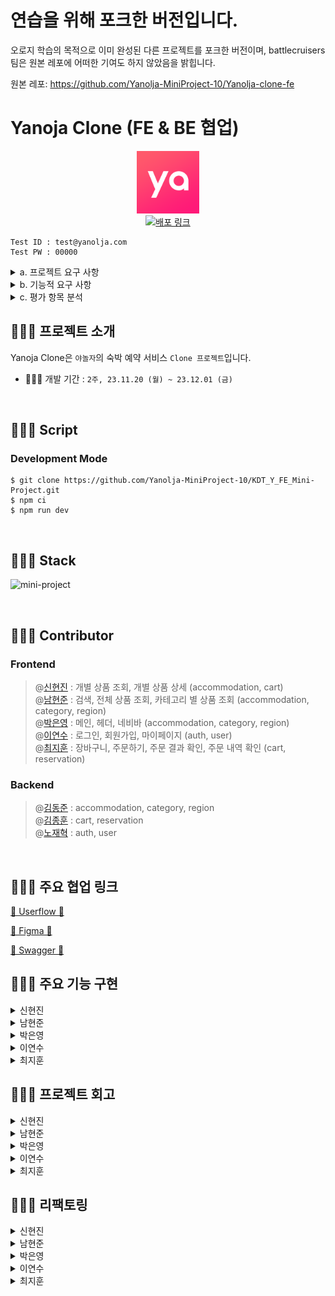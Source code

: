 # 연습을 위해 포크한 버전입니다.
 
오로지 학습의 목적으로 이미 완성된 다른 프로젝트를 포크한 버전이며, battlecruisers 팀은 원본 레포에 어떠한 기여도 하지 않았음을 밝힙니다.

원본 레포: https://github.com/Yanolja-MiniProject-10/Yanolja-clone-fe

# Yanoja Clone (FE & BE 협업)

<p align="center">
  <img src="public/favicon.ico"  width="100" height="100"/><br/>
  <a href="https://yanolja.vercel.app/">
    <img src="https://img.shields.io/badge/배포 링크-212125?style=for-the-badge&logoColor=white" alt="배포 링크"/>
  </a>
</p>

```
Test ID : test@yanolja.com
Test PW : 00000
```

<details>
<summary>a. 프로젝트 요구 사항</summary>

  [회원 회원가입 기능]

  - [ ] 회원은 회원가입을 할 수 있습니다.  
  - [ ] 기본 정보는 ID 역할로 이메일 주소와, 비밀번호, 이름 입니다.

  [회원 로그인 기능]

  - [ ]  이메일과 비밀번호로 로그인할 수 있습니다.
  - [ ]  회원 정보를 저장해둔 데이터베이스를 검색하여 해당 사용자가 유효한 사용자 인지 판단합니다.
  - [ ]  상품 조회(전체, 개별), 회원 가입은 로그인 없이 사용 가능합니다. 이 외 기능은 로그인이 필요합니다.

  [전체 상품 목록 조회]

  - [ ]  데이터베이스에서 전체 상품 목록을 가져옵니다.
  - [ ]  이미지, 상품명, 상품가격을 기본으로 출력합니다.
  - [ ]  재고에 따라 품절일 경우, 출력 여부에 대해선 팀별로 결정합니다.
  - [ ]  (옵션) 카테고리를 분류하여, 상품을 출력할 수도 있습니다.
  - [ ]  한 페이지에 출력되는 상품 개수는 팀별로 정하여, 페이징을 수행합니다.

  [개별 상품 조회]

  - [ ]  전체 상품 목록에서 특정 상품 이미지를 클릭하면, 해당 상품에 대한 상세 정보를 상품에 저장해 둔 데이터베이스에서 가져옵니다.
  - [ ]  이미지, 상품명, 상품가격, 상품 상세 소개 (1줄 이상)을 기본으로 출력합니다.
  - [ ]  재고에 따라 품절일 경우, 화면 구성은 팀별로 결정합니다.

  [상품 옵션 선택]

  - [ ]  상품 상세 소개 페이지에서 상품 옵션을 선택할 수 있습니다.
  - [ ]  날짜, 숙박 인원은 기본으로 포함됩니다.
  - [ ]  이 외 룸 형태 등 필요한 요소는 팀별로 기획합니다.

  [장바구니 담기]

  - [ ]  상품 옵션을 선택한 후, 장바구니 담기 버튼을 클릭하면 선택한 상품이 장바구니에 담깁니다.

  [장바구니 보기]

  - [ ]  장바구니에 담긴 상품 데이터 (이미지, 상품명, 옵션 등)에 따른 상품별 구매 금액, 전체 주문 합계 금액 등을 화면에 출력합니다.
  - [ ]  체크 박스를 통해 결제할 상품을 선택/제외할 수도 있습니다.
  - [ ]  주문하기 버튼을 통해 주문/결제 화면으로 이동합니다.

  [주문하기]

  - [ ]  장바구니에서 주문하기 버튼 또는 개별 상품 조회 페이지에서 주문하기 버튼을 누르면 전환되는 페이지입니다.
  - [ ]  만 14세 이상 이용 동의를 체크 박스로 입력 받으면, 화면 최하단에 결제하기 버튼이 활성화됩니다.

  [결제하기]

  - [ ]  주문 페이지에서 결제하기 버튼을 클릭하면, 실제 결제 로직 및 절차 없이 상품을 바로
  주문한 것으로 처리합니다.
  - [ ]  주문을 저장하는 데이터베이스에 주문 정보를 저장합니다.

  [주문 결과 확인]

  - [ ]  결제를 성공적으로 처리하면, 주문한 상품(들)에 대한 주문 결과를 출력해줍니다.

  [(옵션) 주문 내역 확인]

  - [ ]  별도 주문 내역 페이지에 여태 주문한 모든 이력을 출력해줍니다.

</details>

<details>
<summary>b. 기능적 요구 사항</summary>

  [공통]

  - [ ]  모든 단계에서 협업을 기반으로 프로젝트를 진행합니다.
  - [ ]  각 기능을 구현하기 위해 HTTP Request Body / Response Body 에 전달할 데이터는 프론트엔드와 백엔드의 협업을 통해 결정합니다.
  - [ ]  모든 단계에서 **테스트를 수행**합니다.

  [프론트엔드]

  - [ ]  사용자 인터페이스 예시를 참고하여, 화면을 구성합니다.
  - [ ]  API 명세에 따라 백엔드에 전달된 JSON 데이터를 필요에 따라 정돈하여 화면에 출력합니다.
  - [ ]  프론트엔드 단에서 **유효성 검사**를 수행해야하는 지점을 고려합니다.
  - [ ]  React.js 또는 Next.js를 기반으로 구현하며, 컴포넌트 단위로 구조를 설계합니다.
  - [ ]  (옵션) 페이징 처리 시, **무한 스크롤**을 고려합니다.

</details>

<details>
<summary>c. 평가 항목 분석</summary>

  [프로젝트 관리]

  - [ ]  일정을 설정하고 업무를 효과적으로 분배하고 관리했는가?
  - [ ]  일정 계획 및 관리, 업무 분배, 이슈 관리 등 프로젝트 관리에 충실히 노력했는가?

  [설계]

  - [ ]  사용자 경험(UX)을 고려한 사용자 친화적인 인터페이스(UI)로 사용에 어색함 또는 불편함이 없는가?
  - [ ]  API 문서에 모든 기능을 포함하고, Request/Response 에 대해 명확히 설명하였는가?
  - [ ]  데이터베이스 테이블 간 연관관계를 적절히 설정하였는가?

  [기능]

  - [ ]  Spring Security 의 인증/인가를 활용하여 회원가입/로그인 기능을 구현하였는가?
  - [ ]  프론트엔드에서 필요한 유효성 검사가 1 개 이상 고려되었는가?
  - [ ]  이메일, 비밀번호, 이름을 포함한 정보로 회원 가입 기능이 구현되었는가?
  - [ ]  이메일과 비밀번호로 로그인 기능이 구현되었는가?
  - [ ]  숙박 상품 전체 조회 기능이 정상적으로 구현되었는가?
  - [ ]  숙박 상품 개별 조회 기능이 정상적으로 구현되었는가?
  - [ ]  장바구니(담기, 보기) 기능이 정상적으로 구동되는가?
  - [ ]  주문하기 기능이 정상적으로 구동되는가?
  - [ ]  결제하기 기능이 정상적으로 구동되는가?
  - [ ]  결제하기가 성공할 경우, 주문 결과를 확인할 수 있는가?

  [프로젝트 완성도]

  - [ ]  Open API 의 데이터를 검증하고 적절하게 활용하였는가?
  - [ ]  화면 컴포넌트 단위는 적절한가?
  - [ ]  코드 품질과 안정성을 고려하여 테스트 케이스를 작성하고 테스트를 수행했는가?

  [협업 및 커뮤니케이션]

  - [ ]  협업 도구와 팀원들 간의 원활한 커뮤니케이션을 얼마나 잘 이끌어 나갔는가?
  - [ ]  팀원들과의 원활한 커뮤니케이션과 정보 공유를 수행했는가?

</details>

## 🧑🏻‍💻 프로젝트 소개

Yanoja Clone은 `야놀자`의 숙박 예약 서비스 `Clone 프로젝트`입니다.

- 🧑🏻‍💻 개발 기간 : `2주, 23.11.20 (월) ~ 23.12.01 (금)`

<br/>

## 🧑🏻‍💻 Script

### Development Mode

```
$ git clone https://github.com/Yanolja-MiniProject-10/KDT_Y_FE_Mini-Project.git
$ npm ci
$ npm run dev
```

<br/>

## 🧑🏻‍💻 Stack

![mini-project](https://github.com/cs-yum/cs-yum-blog/assets/101972330/ea06a2f1-e5c6-4d9f-8b8a-7b4431eb5837)

<br/>

## 🧑🏻‍💻 Contributor
### Frontend
> @[신현진](https://github.com/xxxjinn) : 개별 상품 조회, 개별 상품 상세 (accommodation, cart)  
> @[남현준](https://github.com/applevalley) : 검색, 전체 상품 조회, 카테고리 별 상품 조회 (accommodation, category, region)  
> @[박은영](https://github.com/SKY-PEY) : 메인, 헤더, 네비바 (accommodation, category, region)  
> @[이연수](https://github.com/suehub) : 로그인, 회원가입, 마이페이지 (auth, user)  
> @[최지훈](https://github.com/JitHoon) : 장바구니, 주문하기, 주문 결과 확인, 주문 내역 확인 (cart, reservation)

### Backend
> @[김동준](https://github.com/Kim-Dong-Jun99) : accommodation, category, region  
> @[김종훈](https://github.com/whdgns5059) : cart, reservation  
> @[노재혁](https://github.com/NoJaeHyuk) : auth, user

<br/>

## 🧑🏻‍💻 주요 협업 링크

[🥇 Userflow 🥇](https://www.figma.com/file/nXHa5NqJdIhkRjZIQ3a2kq/mini-project?type=whiteboard&node-id=0%3A1&t=5zXImadm92h4kzvE-1)

[🥇 Figma 🥇](https://www.figma.com/file/xzhsFAOTqHb6HgtcopNyq8/miniProject?type=design&node-id=0%3A1&mode=design&t=3IQv0goIdhTfOUTv-1)

[🥇 Swagger 🥇](https://ybe-mini.site/swagger-ui/index.html)

## 🧑🏻‍💻 주요 기능 구현
<details>
<summary>신현진</summary>

- **숙소 상세 페이지**
    - 숙소 정보 (이름, 주소, 소개)를 보여줍니다.
    - 해당 숙소에 존재하는 객실의 목록과, 정보(객실 이름, 체크인/아웃 시간, 숙박 기간, 가격, 남은 객실의 수, 인원)를 보여줍니다.
    
    - 장바구니 버튼을 누르면 해당 객실이 장바구니에 담긴 뒤 toast가 나오고, 해당 toast를 통해 장바구니로 이동이 가능합니다.
    - 예약하기 버튼을 누르면 해당 객실에 대한 단일 상품 예약 페이지로 이동합니다.
    - 상세보기 버튼을 누르면 해당 객실의 상세 페이지로 이동합니다.
    
    - 사용자가 선택한 날짜, 인원에 따라 예약 마감/인원 초과에 관한 text를 띄워주고, 이에 따라 장바구니와 예약하기 버튼(text⇒예약 불가로 변경)이 비활성화됩니다.
    
- **객실 상세 페이지**
    - 객실 정보 (이름, 체크인/아웃 시간, 가격, 숙박 기간, 소개, 남은 객실 개수, 인원)를 보여줍니다.
    
    - 하단 바
        - 사용자가 선택한 날짜, 인원, 가격, 숙박 기간 정보를 보여줍니다.
        - 장바구니 버튼을 누르면 해당 객실이 장바구니에 담긴 뒤 toast가 나오고, toast를 통해 장바구니로 이동이 가능합니다.
        - 예약하기 버튼을 누르면 해당 객실에 대한 단일 상품 예약 페이지로 이동합니다.
    
- **404 페이지**
    - 사용자가 잘못된 url을 입력했을 때 이동하는 페이지입니다.
    - 버튼을 통해 메인으로 이동이 가능합니다.

</details>

<details>
<summary>남현준</summary>

- **공통 컴포넌트**
    - 숙박 날짜, 인원, 지역을 선택할 수 있는 nav 구현
        - 각각의 정보를 recoil로 관리해 날짜와 인원 정보를 필요로 하는 다른 페이지에서 가져와 사용할 수 있게 구현
        - react-datepicker 라이브러리 커스텀을 통한 숙박 기간 설정 구현
            - 현재 날짜로부터 최대 6개월, 연속 14일만 선택 가능하게 디자인

- **전체 상품 조회 페이지**
    - 전체 상품 목록 조회
    - 반응형 디자인 적용

- **검색 페이지**
    - state로 관리하는 inputValue가 변경될 때마다 API를 호출하지 않게 디바운싱 적용
    - 반응형 디자인 적용

- **카테고리별 상품 조회 페이지**
    - 반응형 디자인 적용

</details>

<details>
<summary>박은영</summary>

- **디자인**
    - 로딩 시에 스켈레톤을 먼저 보여주며, 반응형을 구현했다.

- **이벤트 캐러셀**
    - openAPI

- **카테고리**

- **모든 숙소 둘러보기**
    - 전체 숙소 조회 API

- **최근 본 상품의 연관 상품** 
    - 고객이 클릭해서 본 숙소에서 정보를 recoil에 저장하고 불러와 메인에 보여준다.
    - 로그인을 하지 않거나, 클릭한 상품이 없을 경우 보여주지 않는다.

- **지역 별 상품 추천** 
    - 모든지역API, 지역별숙소조회API
    - 지역에 따른 숙소를 분류해서 보여준다.

- **예약 숙소 랭킹** 
    - 랭킹 숙소 API
    - 예약 빈도에 따른 숙소를 불러온다

- **헤더** 
    - 페이지별로 헤더의 제목과 아이콘 등의 배열을 바꾼다

- **푸터**

- **내비바** 
    - 메인에서 보여주며, 예약내역 확인페이지, 마이페이지로 이동한다. 가운데의 야놀자 마크와 투탑버튼으로 화면 상단으로 이동한다.

</details>

<details>
<summary>이연수</summary>

- **회원가입**
    - 이름, 이메일, 비밀번호 유효성을 검사하고, 이메일 중복을 확인한 후 버튼이 활성화됐을 때 유저 정보를 생성합니다.
    
- **로그인**
    - 가입되어 있는 유저의 이메일과 비밀번호 계정으로 로그인을 합니다.
    - 이메일 또는 비밀번호가 존재하지 않을 경우 ‘이메일 또는 비밀번호가 일치하지 않습니다.’ 라는 메시지가 렌더링됩니다.

- **토큰 재발급**
    - API 호출 시 토큰이 만료됐을 때, 토큰을 재발급 받고 기존에 호출하려고 했던 API를 재호출합니다.
    
- **사용자 정보 수정**
    - 로그인한 유저의 이름을 변경합니다. 변경에 성공했을 경우 변경된 이름으로 바로 변경됩니다.

</details>

<details>
<summary>최지훈</summary>

- **장바구니 페이지**
    - 로그인한 유저만 접근이 가능합니다.
    - 장바구니에 담긴 상품이 없을 때와 있을 때 보여지는 UI를 분리하였습니다.
    - 장바구니에 상품이 담겨 있을 때, 전체 선택 기능, 선택 숙소 삭제, 개별 숙소 삭제 기능, 결제하기 버튼 기능을 활성화 합니다.
    - 사용자가 선택한 장바구니 상품에 따라서 총 상품 금액을 다르게 받아와 실시간으로 보여줍니다.
    - 사용자가 장바구니 숙소를 삭제하면 서버에 DELETE 요청을 하고 업데이트 된 서버 상태를 바로 화면에 보여줍니다.
    
- **주문하기 페이지**
    - 로그인한 유저만 접근이 가능합니다.
    - 예약 전 주의 사항을 사용자에게 보여줍니다.
    - 장바구니에서 선택한 상품 정보만 받아와 예약 대기 상품을 보여줍니다.
    - 사용자가 방문 수단을 필수로 선택하도록 합니다.
    - 사용자 정보를 GET 하여 예약자 정보를 보여줍니다.
    - 결제 전 확인 사항을 필수로 선택하도록 합니다.
    - 모든 체크 박스를 선택했을 때 결제하기 버튼이 활성화 됩니다.
    
- **주문 결과 확인 페이지**
    - 로그인한 유저만 접근이 가능합니다.
    - 주문 완료 메시지를 보여줍니다.
    - 사용자가 결제한 숙소 정보를 보여줍니다.

- **주문 내역 확인**
    - 로그인한 유저만 접근이 가능합니다.
    - 지금까지 예약한 전체 내역을 보여줍니다.
    - 결제 단위로 숙소를 묶어서 보여줍니다.
    - 예약 취소 버튼을 누르게 되면 예약 재확인 모달이 뜨며, 예약 취소를 하면 서버에 상태를 업데이트하고 해당 상태를 바로 사용자에게 실시간으로 보여줍니다.

</details>

## 🧑🏻‍💻 프로젝트 회고
<details>
<summary>신현진</summary>

- 백엔드 분들과 제대로 협업 하는 것은 이번 프로젝트가 처음이었습니다. 이전부터 소통의 중요성에 대한 말을 많이 들었어서 혹시 안좋은 상황이 생길까 걱정도 되었는데, 좋은 분들과 한 팀이 되어 서로 얼굴 붉히는 일 없이 배려하며 협업을 진행할 수 있었던 것에 대해 감사한 마음입니다.

- 부족한 실력을 가지고 있지만 조장을 맡게 되어서 부담이 되었었는데, 적지 않은 양의 피드백에 즉각적으로 대응을 해주시고, 잘 안풀리는 부분이 있을 때는 본인의 일처럼 다함께 고민해주시던 프론트엔드 팀원분들께도 너무 감사한 마음이 듭니다.

- 개인적으로 기간이 조금 더 길었다면 기한에 쫓기지 않고 조금 더 기능을 추가하거나 더욱 단단한 프로젝트를 완성시킬 수 있지 않았을까 하는 아쉬움이 정말 많이 남아서, 리팩토링 기간을 아깝게 보내지 않고 이어서 공부하는 시간을 가지고자 합니다.

- 먼 거리에 있던 가까운 거리에 있던 모두 현장에 나와 낮부터 밤까지 계속해서 함께 진행을 해서 피곤할 때도 있었지만 계속해서 해야 할 일이 생기고, 그 일을 해결해나가며 진심으로 재미있다는 생각이 들었고, 완벽하지는 않더라도 완성을 하고 얻게 된 성취감은 무엇과도 비교하지 못할 소중한 자산이라고 생각해 정말 의미 있는 시간을 보냈다고 말할 수 있을 것 같습니다.

</details>

<details>
<summary>남현준</summary>

- 백엔드와의 협업이 처음 이루어지는 프로젝트였기 때문에 2주라는 짧은 시간동안 성공적으로 기능을 구현하고 프로젝트를 잘 해낼 수 있을지 걱정이 많았는데, 운이 좋게도 너무나 좋은 분들을 만나 성공적으로 마무리할 수 있었던것같습니다! API 관련해서 문의드릴 때마다 항상 친절하게 알려주신 백엔드팀 동준님, 재혁님, 종훈님께 매우 감사드리며 항상 웃으면서 즐겁게 프로젝트 진행할 수 있게 이끌어주신 프런트팀 은영님, 연수님, 지훈님, 현진님께도 매우 감사드립니다! 정말 저희 팀 분위기 너무 훈훈하고 소통도 잘 되고 좋았어요… 할 수만 있다면 파이널까지 함께 하고 싶다고 생각했습니다!

- 검색, 상품 조회, 카테고리별 상품 조회 기능을 담당하게 되면서 2가지 고민이 생겼는데, 하나는 컴포넌트 구조를 어떻게 효율적으로 가져갈 것인지, 그리고 어떻게 API의 호출을 최소화할 것인지였습니다.
    - 공통 컴포넌트는 어려워
        - 상품 전체 조회와 카테고리별 상품 조회는 물론이고, 검색 기능 역시 사용자로부터 입력받은 특정 검색어를 전달 인자로 한 조회이기 때문에, 상품을 조회하고, 그 결과를 보여주는 하나의 공통된 컴포넌트가 중심이 될 것이라고 생각하였습니다.

        - 이 과정에서, 과연 어디까지가 공통된 기능이며 어느 부분을 각 컴포넌트별로 분리해야 할지 고민하는 과정에서 많은 시간을 사용하게 되었는데, 이전까지는 일단 구현하고 본다는 마음가짐이었지만 이번 프로젝트에서의 경험을 통해 큰 흐름에서의 구조에 대해 조금 더 깊게 생각하게 되는 계기가 되었습니다.

    - API 호출을 줄이자
        - 단순하게는 서버 비용을 줄이는 측면도 있겠지만, 프런트엔드 측면에서도 더 효율적인 코드를 작성하기 위해, 검색 페이지에서 사용자로부터 입력을 받을 때마다 조회하는 것이 아닌 디바운싱을 적용해 호출 횟수를 줄일 수 있었습니다.

        - 데이터 캐싱 등에 대한 기대를 가지고 리액트 쿼리를 사용하게 되었지만, 라이브러리에 대한 숙련도가 많이 부족해 기대한 것만큼 효율적으로 사용하지 못한 것이 많이 아쉬웠습니다.

</details>

<details>
<summary>박은영</summary>

- 처음 미니를 시작할 때 토이2와 사용하는 것들이 거의 똑같아서 크게 어려움이 없을 거라 생각했다.

- 시간을 널널하게 가지며 api 호출이나 리액트 최적화 등에 시간을 더 쓸거라 생각했지만, 이전과 달리 세세하게 신경 쓸 부분들이 많아 새로 도전하지 못한 부분들이 있어 아쉬움이 컸다. 

- 그래도 리팩토링 기간이 있으니 기능적인 부분과 최적화에 더 힘을 써 보고 싶다.

</details>

<details>
<summary>이연수</summary>

- 프론드, 백엔드 분들과 함께 프로젝트를 진행할 수 있어서 좋은 경험이었던 것 같습니다. 모든 분들이 다 열심히 즐겁게 참여하셔서 저도 즐겁게 진행할 수 있었습니다.

- 토큰을 관리하며는 로그인이 처음이라 여러움을 많이 겪었는데, 백엔드분들과 함께 구현하면서 많이 배울 수 있었습니다. 기간이 조금 더 길었다면 쿠키로 관리할 수 있도록 구현해봤을 텐데, 개인적으로 조금 아쉬웠습니다. 

- 마지막까지 모든 분들과 열심히 완성할 수 있어서 많이 배울 수 있었고 의미있는 시간이었습니다.

</details>

<details>
<summary>최지훈</summary>

- 첫 백엔드와의 협업을 통해 프로젝트 초반 데이터 구조 설계의 중요성을 깨닫게 되었습니다. 

- 단순 기능 구현을 우선시 하는 것 보다, 담당한 기능에 대해서 충분히 백엔드와 소통하고 다양한 예외 사항에대해서도 사전에 많은 시간을 들여 합의해야 프로젝트 완성도가 높아질 수 있다는 점을 알 수 있었습니다.

- 리코일과 리액트 쿼리를 활용하여 장바구니 구현을 해보면서, 클라이언트 및 서버 상태 관리를 하는데 많은 공부를 할 수 있었습니다.

- 공통 컴포넌트 작업을 하는데 어려움을 겪었습니다. 페이지마다 조금씩 다른 데이터 조건을 하나씩 추가를 하다보니 가독성이 많이 떨어졌고, 결국 다시 분리하여 작업하는 일이 많았습니다. 단순 UI로만 공통 컴포넌트를 묶는것이 아닌, 같은 UI여도 데이터가 어떻게 다른지 생각하여 작업해야겠다고 느꼈습니다. (리팩토링 과정에서 해당 문제점을 해결하였습니다.)

- 

</details>

## 🧑🏻‍💻 리팩토링

<details>
<summary>신현진</summary>

<br/>

 **(숙소 이미지 깜빡임 관련)**
    
    
  숙소 상세 페이지의 주소는 다음과 같이 구성되어 있습니다.
  `/accommodation/:id` (숙소 고유 id)

  <br/>
  
  #### ❓ 문제
  
  숙소 a의 상세 페이지에 들어갔다 나온 뒤 또 다른 숙소 b의 상세 페이지에 들어갔을 때,  숙소 a의 이미지가 잠깐 보였다가 b의 이미지로 바뀌면서 깜빡이는 것 처럼 보이는 현상이 있었습니다.
  
  <br/>

  #### 💡해결
  
  - getAccommodationInfoData 함수를 통해 숙소 상세 정보를 받아오는 API를 호출하고 있는 React-Query를 활용한 코드입니다.
  
  - **이전 방식**
      
      ```jsx
      export const useAccommodationInfoQuery = ({
        id,
        reservationStartDate,
        reservationEndDate,
        member,
      }: AccommodationInfoParams) => {
        const { startDate, endDate } = useRecoilValue(accommodationDateState);
        const { guest } = useRecoilValue(accommodationMemberState);
        return useQuery({
          queryKey: ["getAccommodationInfoData", startDate, endDate, guest],
          queryFn: () => getAccommodationInfoData({ id, reservationStartDate, reservationEndDate, member }),
        });
      };
      ```
      
      - 리팩토링 전에는 queryKey에 id를 작성하지 않았습니다.
   
        <br/>
        
  - **리팩토링 후**
      - queryKey 배열에 id를 추가로 작성해주었습니다.
      
      ```jsx
      //생략
        return useQuery({
          queryKey: ["getAccommodationInfoData", startDate, endDate, guest, id],
          queryFn: () => getAccommodationInfoData({ id, reservationStartDate, reservationEndDate, member }),
        });
      };
      ```
        
    <br/>
    <br/>

**(장바구니 연속 호출 방지)**
    
    
  로그인 된 상태일 때, 숙소 상세 페이지 혹은 방 상세 페이지에서 장바구니 버튼을 누르면 3초간 Toast가 뜨도록 구현했습니다.
  
  <br/>
  
  #### ❓ 문제
  
  Toast가 뜨는 3초 동안 사용자가 또 다시 장바구니 버튼을 누르게 되었을 때 Toast가 중복해서 뜨지는 않지만 장바구니에 상품이 추가되는 상황이 발생합니다.

  <br/>
  
  #### 💡해결
  
  - postCart 함수를 통해 장바구니에 상품을 추가하는 API를 호출하고 있는 React-Query를 활용한 코드입니다.

    <br/>
  
  - **리팩토링 후**
      - onSuccess 함수 내부에 setTimeout 메서드를 사용해서 Toast가 떠있는 시간 (3초) 동안에 버튼을 disabled 상태가 되도록 했습니다.
          
          ```jsx
          export const usePostCart = () => {
            const queryClient = useQueryClient();
          
            const navigation = useNavigate();
          
            const setIsButtonDisabled = useSetRecoilState(cartButtonState);
          
            return useMutation({
              mutationFn: ({ roomOptionId, numberOfGuest, reservationStartDate, reservationEndDate, stayDuration }: PostCart) => {
                return postCart(roomOptionId, numberOfGuest, reservationStartDate, reservationEndDate, stayDuration);
              },
              onSuccess: () => {
                setIsButtonDisabled(true);
                queryClient.invalidateQueries({ queryKey: ["fetchCarts"] });
                setTimeout(() => setIsButtonDisabled(false), 3000);
              },
              onError: () => {
                window.alert("장바구니에 상품을 추가하는 과정에서 문제가 발생했습니다. 메인화면으로 돌아갑니다.");
                navigation("/");
              },
            });
          };
          ```
          
      - disabled를 `Recoil` 을 사용한 이유는 실제 CartButton 컴포넌트에서 이를 통해 버튼의 상태를 변경시키기 위함입니다.
          
          ```jsx
          <style.CartButton onClick={() => !cartButtonDisabled && (user.accessToken ? handleAddCart() : setLogInModal(true))}>
              <style.CartIcon />
          </style.CartButton>
          ```
            

<br/>
<br/>

**(로그인 모달 버그)**
    
    
  로그인 되지 않은 상태일 때 장바구니 버튼/예약하기 버튼을 누르면 로그인이 필요하다는 모달이 나오게 됩니다.
  
  <br/>
  
  #### ❓ 문제
  
  로그인을 하지 않은 채로 장바구니 버튼을 누름 → 로그인 모달이 띄워짐 → 로그인 화면으로 이동 → 로그인 진행 → 숙소 상세 페이지 진입
  
  위 과정에서 
  
  - 로그인을 이미 한 상태임에도
  - 장바구니/예약하기 버튼을 누르지 않고 그저 상세 페이지로 진입했을 뿐임에도
  
  로그인 모달이 띄워지는 버그가 발생하였습니다.

  <br/>
  
  #### 💡해결
  
  - 숙소 상세 페이지에서 `Recoil` 을 사용해 전역으로 관리하는 userState를 가져와 사용합니다.
  - 이를 useEffect 내부에서 accessToken이 있을 시에 로그인 모달이 닫히도록 처리해주는 것으로 해결하였습니다.
  
  ```jsx
  const user = useRecoilValue(userState);
  
  useEffect(() => {
      //관련 없는 코드이므로 생략
      if (user.accessToken) {
        setLogInModal(false);
      }
    }, [/*생략*/, user.accessToken]);
  ```

</details>

<details>
<summary>남현준</summary>

### 캘린더 날짜 설정 / 인원 설정 관련 리팩토링

- 문제
    - 숙박 상품을 조회하는 경우, 캘린더 컴포넌트 내에서 시작-종료일을 설정하거나, 인원 컴포넌트 내에서 숙박 인원을 변동하려는 경우 오류가 발생하는 경우 발생
- 기존 코드를 통한 원인 파악
    
    ```jsx
    const setAccommodationDateState = useSetRecoilState(accommodationDateState);
    const handleDatePick = dates => {
        const [start, end] = dates;
        setAccommodationDateState({
          startDate: start,
          endDate: end,
        });
      };
    ...
    <DatePicker
      selected={startDate}
      onChange={handleDatePick}
      selectsRange
      shouldCloseOnSelect={false}
      startDate={startDate}
      endDate={endDate}
      locale={ko}
      monthsShown={6}
      inline
    />
    ```
    
    - 위와 같이 설정하였을 때, 사용자가 캘린더 안에서 날짜를 클릭할 때마다 react-datepicker 라이브러리의 DatePicker 컴포넌트에서 onChange 메서드가 동작하게 됩니다.
    - 이로 인해 시작 날짜의 변동이 발생하는데, 시작 날짜만 설정한 시점에서는 끝 날짜를 의미하는 endDate의 값이 null임에도 onChange 메서드에 전달 인자로 넘겨주고 있는 handleDatePick 함수 내에서 useSetRecoilState 훅으로 인해 recoil로 관리하는 날짜 상태의 값에 대한 변경이 이루어지게 되었습니다.
    - 컴포넌트가 리렌더링되며 새롭게 지정된 시작 날짜와 끝 날짜를 기준으로 상품 전체 조회 메서드를 호출할 때, 유효하지 않은 날짜 데이터(null)을 전달했기 때문에 오류가 발생하게 되었습니다.
- 개선
    - 날짜를 선택해도 useSetRecoilState 훅이 돌지 않게 개선
        
        ```jsx
        const handleDatePick = (dates: Array<Date | null>) => {
            const [start, end] = dates;
        
            setStartTime(start!);
            setEndTime(end!);
          };
        ...
          const handleDateChange = () => {
            setIsCalendarShow(prev => !prev);
            setAccommodationDateState({
              startDate: startTime,
              endDate: endTime,
            });
          };
        
        ...
        
        <DatePicker
          selected={startTime}
          onChange={handleDatePick}
          selectsRange
          shouldCloseOnSelect={false}
          startDate={startTime}
          endDate={endTime}
          minDate={new Date()}
          maxDate={handleMaxDate()}
          locale={ko}
          monthsShown={6}
          inline
        />
        <style.CalendarNav>
          <style.CalendarButton onClick={handleDateChange}>확인</style.CalendarButton>
        </style.CalendarNav>
        ```
        
        - 기존에는 날짜를 선택한 시점에(onChange 메서드가 동작할 시점) useSetRecoilState 훅이 동작하게 하였지만, 해당 훅이 동작하는 시점을 캘린더 컴포넌트 하단의 확인 버튼을 선택했을 때로 변경하였고, 이를 통해 상품 조회 API 호출시 올바른 날짜 데이터가 포함될 수 있도록 개선할 수 있었으며 기존 오류 역시 해결할 수 있었습니다.

</details>

<details>
<summary>박은영</summary>

### 메인홈&헤더 리팩토링
- CommonHeader에서 useMemo, memo 사용
-  MainHeader 장바구니 개수 불러오는 useQuery 수정
-> **장바구니 개수 버그** 해결, 홈 버튼, 뒤로가기 버튼으로 **이동 시 에러** 해결

에러 코드
```
//기존 하나의 useQuery 이용 시 enabled를 사용하지 않는 경우가 있어 이 부분에서 에러 발생

export const useFetchCarts = (isLoginModal?: boolean) =>
  useQuery({
    queryKey: ["fetchCarts"],
    queryFn: () => fetchCarts(),
    enabled: isLoginModal,
  });
```

에러 해결
```
//useQuery 분리 후 enabled 조건을 user로 변경

export const useFetchCarts = () =>
  useQuery({
    queryKey: ["fetchCarts"],
    queryFn: () => fetchCarts(),
  });

export const useFetchCartCount = (user: UserToken) =>
  useQuery({
    queryKey: ["fetchCarts"],
    queryFn: () => fetchCarts(),
    enabled: !!user.accessToken,
  });
```

</details>

<details>
<summary>이연수</summary>

#### 회원가입 버튼 연속 클릭 방지
* 문제 : 회원가입 버튼 연속 클릭 시 API 중복 호출되는 이슈
* 해결 : 버튼 클릭 여부를 확인할 수 있는 state를 선언하여 제출중/제출완료 상태를 체크해서 button ```disabled``` 설정
  ```tsx
  const handleSignup = async (e: React.FormEvent<HTMLFormElement>, email: string, password: string, name: string) => {
      e.preventDefault();
  
      if (isSubmitting) return; // 이미 제출 중이면 반환
      setIsSubmitting(true); // 제출 중으로 상태 변경
  
      try {
        const data = await postSignUp(email, password, name);
        if (data.status === 201) {
          alert("회원가입되었습니다.");
          navigate("/login");
        } else {
          alert("회원가입에 실패하였습니다.");
        }
      } catch (error) {
        console.error(error);
      } finally {
        setIsSubmitting(false); // 처리 완료 시 제출 중 상태 변경
      }
    };
  ```
<br/>

#### Refresh Token 만료 시 재로그인 로직 추가
* 문제 : Access Token 만료 시 재발급받는 로직만 있어서 Refresh Token 만료 시 에러 발생 
* 해결 : Refresh Token 만료 시 로그인 페이지로 이동하게 해서 재로그인하는 로직 추가
<br />
  
#### 401, 405 에러 핸들링
* 문제 : Token을 사용하는 API 호출 시 에러 핸들링이 불안정해 중복 alert 창이 뜨던 이슈
* 해결 : API를 호출하는 컴포넌트 내에서 ```try catch``` 문으로 공통된 에러 처리 패턴 사용
  ```tsx
    if (error.response.status === 401 || error.response.status === 405) {
      setUser({
        accessToken: "",
        refreshToken: "",
      });
      window.alert("인증 오류가 발생했습니다. 로그인을 다시 해주세요.");
      navigate("/login");
    } else {
      window.alert("사용 중 문제가 발생했습니다. 메인에서 다시 시도해주세요.");
      navigate("/");
    }
  }
  ```
<br/>

#### 프로필 수정 버튼 ```submit``` 으로 변경
* 문제 : 프로필 수정 모달에서 엔터키 입력 시 변경되지 않고 모달만 닫히던 이슈
* 해결 : 프로필 수정 버튼 type을 submit으로 변경
<br/>

#### 공통 헤더를 가지는 instance 생성
* 문제 : 같은 헤더를 사용하는 API들의 중복되는 코드 발생
* 해결 : 공통 instance를 생성하여 사용
  ```tsx
  const authInstance = axios.create({
    baseURL: "https://ybe-mini.site/",
    headers: {
      "Content-Type": "application/json",
      Authorization: accessToken,
    },
  });
  ```

</details>

<details>
<summary>최지훈</summary>

### 💡 문제
- 공통 컴포넌트 분리 작업에서의 의존성 파악 능력 부족  

- 여러 곳에서 함께 사용하는 컴포넌트가 시간이 갈수록 전달받는 속성과 조건문이 추가되면서 수정하기엔 몸집이 너무 커지는 현상을 경험하였습니다.  
    
### 💡 해결 방식
- 관련 아티클 정독 후 정리 및 공통 컴포넌트 생성

- FE 의존성에 대한 아티클을 정독하고 Blog에 해당 내용을 정리하였습니다. [blog 글 발행](https://cs-yum-blog.vercel.app/blog/Front-End%20%EC%9D%98%EC%A1%B4%EC%84%B1)  

- 공통 컴포넌트로 묶으려고 시도했던 각 페이지에서 요구하는 props와 상태, 함수, 컴포넌트, 타입을 하나씩 확인해 보았습니다.

- 공통 컴포넌트가 시간이 지날수록 수정하기 어려웠던 이유는 타입 의존성를 고려하지 않았기 때문이었습니다.

- 장바구니에서 페이지에서의 숙소 리스트와 예약 내역 확인 페이지에서 사용하는 숙소의 정보가 UI 측면에서는 동일했지만, 결제 전과 결제 후의 숙소 데이터 관리 방식이 달라지기 때문에 타입이 서로 달랐습니다.

    ```tsx
    // 장바구니 페이지에서의 숙소 리스트 타입

    export interface RoomOption {
    cartProductId: number;
    roomOptionId: number;
    name: string;
    thumbnailImage: string;
    capacity: number;
    pricePerNight: number;
    reservationStartDate: string;
    reservationEndDate: string;
    stayDuration: number;
    transportation?: string;
    totalPrice?: number;
    }
    ```

    ```tsx
    // 예약 내역 확인 페이지에서의 숙소 리스트 타입

    export interface PaymentRoomOption {
    paymentProductId: number;
    accommodationId: number;
    roomOptionId: number;
    name: string;
    thumbnailImage: string;
    capacity: number;
    pricePerNight: number;
    totalPrice: number;
    reservationStartDate: string;
    reservationEndDate: string;
    stayDuration: number;
    numberOfGuest: number;
    transportation: string;
    }
    ```

- 장바구니 페이지에서 RoomOption 타입을 사용하는 숙소 리스트의 경우 모두 공통 컴포넌트로 쉽게 묶을 수 있었습니다.

- 예약 내역 확인 페이지에서의 숙소 리스트 컴포넌트의 경우 독립적으로 관리하는 것으로 결정하였습니다.

</details>

